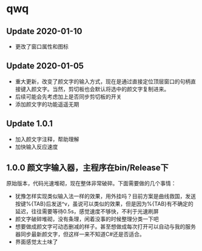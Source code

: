 # qwq

## Update 2020-01-10
- 更改了窗口属性和图标

## Update 2020-01-05
- 重大更新，改变了颜文字的输入方式，现在是通过直接定位顶层窗口的句柄直接键入颜文字。当然，剪切板也会默认将选中的颜文字复制进来。
- 后续可能会先考虑加上是否同步剪切板的开关
- 添加颜文字的功能遥遥无期


## Update 1.0.1
- 加入颜文字注释，帮助理解
- 加快输入反应速度



## 1.0.0 颜文字输入器，主程序在bin/Release下

原始版本，代码光速堆砌，现在整体非常破碎。下面需要做的几个事情：
- 犹豫怎样实现类似输入法一样的效果，用外挂吗？目前方案是曲线救国，发送按键%{TAB}后发送^v，虽说可以类似的效果，但是因为%{TAB}有不确定的延迟，往往需要等待0.5s，感觉速度不够快，不利于光速刷屏
- 颜文字破碎堆砌，没有条理，闲着没事的时候整理分类一下吧
- 想要做成颜文字可动态删减的样子。甚至想做成每次打开可以自动与我的服务器同步最新颜文字，但这样一来不知道C#还是否适合。
- 界面感觉太土味了  